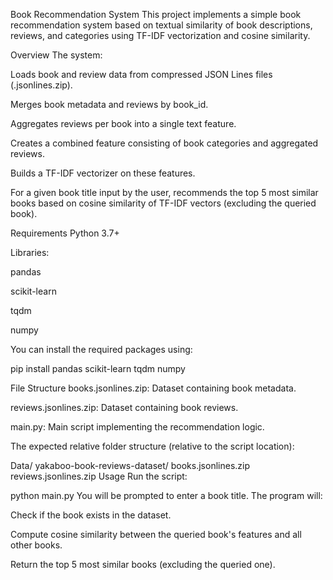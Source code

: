 Book Recommendation System
This project implements a simple book recommendation system based on textual similarity of book descriptions, reviews, and categories using TF-IDF vectorization and cosine similarity.

Overview
The system:

Loads book and review data from compressed JSON Lines files (.jsonlines.zip).

Merges book metadata and reviews by book_id.

Aggregates reviews per book into a single text feature.

Creates a combined feature consisting of book categories and aggregated reviews.

Builds a TF-IDF vectorizer on these features.

For a given book title input by the user, recommends the top 5 most similar books based on cosine similarity of TF-IDF vectors (excluding the queried book).

Requirements
Python 3.7+

Libraries:

pandas

scikit-learn

tqdm

numpy

You can install the required packages using:

pip install pandas scikit-learn tqdm numpy


File Structure
books.jsonlines.zip: Dataset containing book metadata.

reviews.jsonlines.zip: Dataset containing book reviews.

main.py: Main script implementing the recommendation logic.

The expected relative folder structure (relative to the script location):



Data/
  yakaboo-book-reviews-dataset/
    books.jsonlines.zip
    reviews.jsonlines.zip
Usage
Run the script:


python main.py
You will be prompted to enter a book title. The program will:

Check if the book exists in the dataset.

Compute cosine similarity between the queried book's features and all other books.

Return the top 5 most similar books (excluding the queried one).
